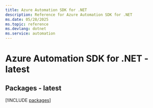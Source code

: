 ```yaml
---
title: Azure Automation SDK for .NET
description: Reference for Azure Automation SDK for .NET
ms.date: 05/28/2025
ms.topic: reference
ms.devlang: dotnet
ms.service: automation
---
```

# Azure Automation SDK for .NET - latest
## Packages - latest
[!INCLUDE [packages](automation-index.md)]
